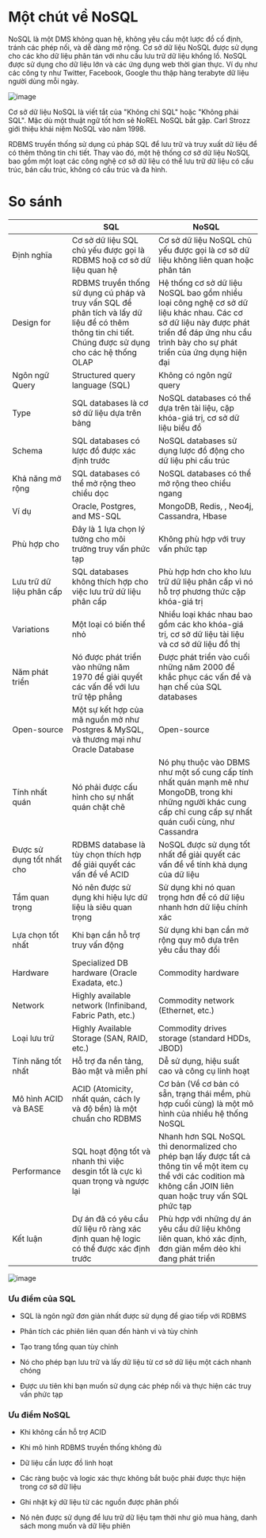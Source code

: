 # Một chút về NoSQL

NoSQL là một DMS không quan hệ, không yêu cầu một lược đồ cố định, tránh các phép nối, và dễ dàng mở rộng. Cơ sở dữ liệu NoSQL được sử dụng cho các kho dữ liệu phân tán với nhu cầu lưu trữ dữ liệu khổng lồ. NoSQL được sử dụng cho dữ liệu lớn và các ứng dụng web thời gian thực. Ví dụ như các công ty như Twitter, Facebook, Google thu thập hàng terabyte dữ liệu người dùng mỗi ngày.

![image](https://user-images.githubusercontent.com/111721629/190951289-8b1c7c16-bd82-4d3b-84dd-4808476cb555.png)

Cơ sở dữ liệu NoSQL là viết tắt của "Không chỉ SQL" hoặc "Không phải SQL". Mặc dù một thuật ngữ tốt hơn sẽ NoREL NoSQL bắt gặp. Carl Strozz giới thiệu khái niệm NoSQL vào năm 1998.

RDBMS truyền thống sử dụng cú pháp SQL để lưu trữ và truy xuất dữ liệu để có thêm thông tin chi tiết. Thay vào đó, một hệ thống cơ sở dữ liệu NoSQL bao gồm một loạt các công nghệ cơ sở dữ liệu có thể lưu trữ dữ liệu có cấu trúc, bán cấu trúc, không có cấu trúc và đa hình.


# So sánh

| | SQL | NoSQL |
|---|---|---|
| Định nghĩa | Cơ sở dữ liệu SQL chủ yếu được gọi là RDBMS hoặ cơ sở dữ liệu quan hệ | Cơ sở dữ liệu NoSQL chủ yếu được gọi là cơ sở dữ liệu không liên quan hoặc phân tán | Cơ sở dữ liệu NoSQL chủ yếu được gọi là cơ sở dữ liệu không liên quan hoặc phân tán |
| Design for | RDBMS truyền thống sử dụng cú pháp và truy vấn SQL để phân tích và lấy dữ liệu để có thêm thông tin chi tiết. Chúng được sử dụng cho các hệ thống OLAP | Hệ thống cơ sở dữ liệu NoSQL bao gồm nhiều loại công nghệ cơ sở dữ liệu khác nhau. Các cơ sở dữ liệu này được phát triển để đáp ứng nhu cầu trình bày cho sự phát triển của ứng dụng hiện đại |
| Ngôn ngữ Query | Structured query language (SQL) | Không có ngôn ngữ query |
| Type | SQL databases là cơ sở dữ liệu dựa trên bảng | NoSQL databases có thể dựa trên tài liệu, cặp khóa-giá trị, cơ sở dữ liệu biểu đồ |
| Schema | SQL databases có lược đồ được xác định trước | NoSQL databases sử dụng lược đồ động cho dữ liệu phi cấu trúc |
| Khả năng mở rộng | SQL databases có thể mở rộng theo chiều dọc | NoSQL databases có thể mở rộng theo chiều ngang |
| Ví dụ | Oracle, Postgres, and MS-SQL | MongoDB, Redis, , Neo4j, Cassandra, Hbase |
| Phù hợp cho | Đây là 1 lựa chọn lý tưởng cho môi trường truy vấn phức tạp | Không phù hợp với truy vấn phức tạp | 
| Lưu trữ dữ liệu phân cấp | SQL databases không thích hợp cho việc lưu trữ dữ liệu phân cấp | Phù hợp hơn cho kho lưu trữ dữ liệu phân cấp vì nó hỗ trợ phương thức cặp khóa-giá trị |
| Variations | Một loại có biến thể nhỏ | Nhiều loại khác nhau bao gồm các kho khóa-giá trị, cơ sở dữ liệu tài liệu và cơ sở dữ liệu đồ thị |
| Năm phát triển | Nó được phát triển vào những năm 1970 để giải quyết các vấn đề với lưu trữ tệp phẳng | Được phát triển vào cuối những năm 2000 để khắc phục các vấn đề và hạn chế của SQL databases |
| Open-source | Một sự kết hợp của mã nguồn mở như Postgres & MySQL, và thương mại như Oracle Database | Open-source |
| Tính nhất quán | Nó phải được cấu hình cho sự nhất quán chặt chẽ | Nó phụ thuộc vào DBMS như một số cung cấp tính nhất quán mạnh mẽ như MongoDB, trong khi những người khác cung cấp chỉ cung cấp sự nhất quán cuối cùng, như Cassandra |
| Được sử dụng tốt nhất cho | RDBMS database là tùy chọn thích hợp để giải quyết các vấn đề về ACID | NoSQL được sử dụng tốt nhất để giải quyết các vấn đề về tính khả dụng của dữ liệu | 
| Tầm quan trọng | Nó nên được sử dụng khi hiệu lực dữ liệu là siêu quan trọng | Sử dụng khi nó quan trọng hơn để có dữ liệu nhanh hơn dữ liệu chính xác |
| Lựa chọn tốt nhất | Khi bạn cần hỗ trợ truy vấn động | Sử dụng khi bạn cần mở rộng quy mô dựa trên yêu cầu thay đổi |
| Hardware | 	Specialized DB hardware (Oracle Exadata, etc.) | Commodity hardware |
| Network | Highly available network (Infiniband, Fabric Path, etc.) | Commodity network (Ethernet, etc.) |
| Loại lưu trữ | Highly Available Storage (SAN, RAID, etc.) | Commodity drives storage (standard HDDs, JBOD) |
| Tính năng tốt nhất | Hỗ trợ đa nền tảng, Bảo mật và miễn phí | Dễ sử dụng, hiệu suất cao và công cụ linh hoạt | 
| Mô hình ACID và BASE | ACID (Atomicity, nhất quán, cách ly và độ bền) là một chuẩn cho RDBMS | Cơ bản (Về cơ bản có sẵn, trạng thái mềm, phù hợp cuối cùng) là một mô hình của nhiều hệ thống NoSQL |
| Performance | SQL hoạt động tốt và nhanh thì việc desgin tốt là cực kì quan trọng và ngược lại | Nhanh hơn SQL NoSQL thì denormalized cho phép bạn lấy được tất cả thông tin về một item cụ thể với các codition mà không cần JOIN liên quan hoặc truy vấn SQL phức tạp | 
| Kết luận | Dự án đã có yêu cầu dữ liệu rõ ràng xác định quan hệ logic có thể được xác định trước | Phù hợp với những dự án yêu cầu dữ liệu không liên quan, khó xác định, đơn giản mềm dẻo khi đang phát triển |

![image](https://user-images.githubusercontent.com/111721629/190951484-f01fb401-5fe7-4fe0-90b0-ed1111f7a3f2.png)

### Ưu điểm của SQL

- SQL là ngôn ngữ đơn giản nhất được sử dụng để giao tiếp với RDBMS

- Phân tích các phiên liên quan đến hành vi và tùy chỉnh

- Tạo trang tổng quan tùy chỉnh

- Nó cho phép bạn lưu trữ và lấy dữ liệu từ cơ sở dữ liệu một cách nhanh chóng

- Được ưu tiên khi bạn muốn sử dụng các phép nối và thực hiện các truy vấn phức tạp

### Ưu điểm NoSQL

- Khi không cần hỗ trợ ACID

- Khi mô hình RDBMS truyền thống không đủ

- Dữ liệu cần lược đồ linh hoạt

- Các ràng buộc và logic xác thực không bắt buộc phải được thực hiện trong cơ sở dữ liệu

- Ghi nhật ký dữ liệu từ các nguồn được phân phối

- Nó nên được sử dụng để lưu trữ dữ liệu tạm thời như giỏ mua hàng, danh sách mong muốn và dữ liệu phiên
